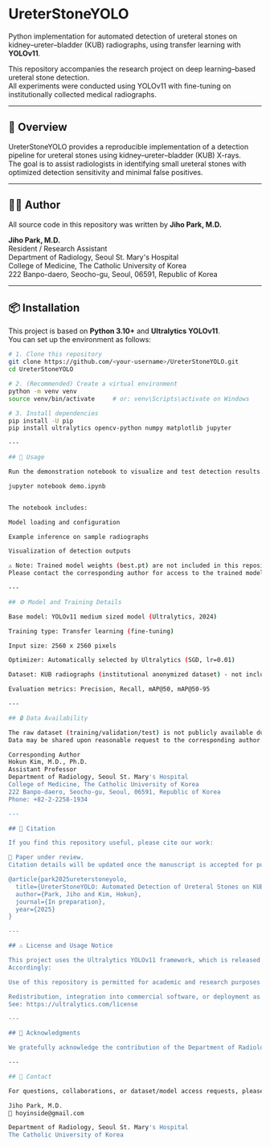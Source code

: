 # UreterStoneYOLO

Python implementation for automated detection of ureteral stones on kidney–ureter–bladder (KUB) radiographs, using transfer learning with **YOLOv11**.

This repository accompanies the research project on deep learning–based ureteral stone detection.  
All experiments were conducted using YOLOv11 with fine-tuning on institutionally collected medical radiographs.

---

## 🧠 Overview

UreterStoneYOLO provides a reproducible implementation of a detection pipeline for ureteral stones using kidney–ureter–bladder (KUB) X-rays.  
The goal is to assist radiologists in identifying small ureteral stones with optimized detection sensitivity and minimal false positives.

---

## 👩‍💻 Author

All source code in this repository was written by **Jiho Park, M.D.**

**Jiho Park, M.D.**  
Resident / Research Assistant  
Department of Radiology, Seoul St. Mary's Hospital  
College of Medicine, The Catholic University of Korea  
222 Banpo-daero, Seocho-gu, Seoul, 06591, Republic of Korea  

---

## 📦 Installation

This project is based on **Python 3.10+** and **Ultralytics YOLOv11**.  
You can set up the environment as follows:

```bash
# 1. Clone this repository
git clone https://github.com/<your-username>/UreterStoneYOLO.git
cd UreterStoneYOLO

# 2. (Recommended) Create a virtual environment
python -m venv venv
source venv/bin/activate     # or: venv\Scripts\activate on Windows

# 3. Install dependencies
pip install -U pip
pip install ultralytics opencv-python numpy matplotlib jupyter

---

## 🚀 Usage

Run the demonstration notebook to visualize and test detection results.

jupyter notebook demo.ipynb


The notebook includes:

Model loading and configuration

Example inference on sample radiographs

Visualization of detection outputs

⚠️ Note: Trained model weights (best.pt) are not included in this repository due to institutional and privacy policies.
Please contact the corresponding author for access to the trained model under research collaboration terms.

---

## ⚙️ Model and Training Details

Base model: YOLOv11 medium sized model (Ultralytics, 2024)

Training type: Transfer learning (fine-tuning)

Input size: 2560 x 2560 pixels

Optimizer: Automatically selected by Ultralytics (SGD, lr=0.01)

Dataset: KUB radiographs (institutional anonymized dataset) - not included

Evaluation metrics: Precision, Recall, mAP@50, mAP@50-95

---

## 🔒 Data Availability

The raw dataset (training/validation/test) is not publicly available due to patient privacy protection and institutional policy.
Data may be shared upon reasonable request to the corresponding author.

Corresponding Author
Hokun Kim, M.D., Ph.D.
Assistant Professor
Department of Radiology, Seoul St. Mary's Hospital
College of Medicine, The Catholic University of Korea
222 Banpo-daero, Seocho-gu, Seoul, 06591, Republic of Korea
Phone: +82-2-2258-1934

---

## 📖 Citation

If you find this repository useful, please cite our work:

📌 Paper under review.
Citation details will be updated once the manuscript is accepted for publication.

@article{park2025ureterstoneyolo,
  title={UreterStoneYOLO: Automated Detection of Ureteral Stones on KUB Radiographs Using YOLOv11},
  author={Park, Jiho and Kim, Hokun},
  journal={In preparation},
  year={2025}
}

---

## ⚠️ License and Usage Notice

This project uses the Ultralytics YOLOv11 framework, which is released under the AGPL-3.0 license.
Accordingly:

Use of this repository is permitted for academic and research purposes only.

Redistribution, integration into commercial software, or deployment as a cloud/web service requires a commercial license from Ultralytics.
See: https://ultralytics.com/license

---

## 🧾 Acknowledgments

We gratefully acknowledge the contribution of the Department of Radiology at Seoul St. Mary's Hospital for support and feedback throughout this study.

---

## 🩻 Contact

For questions, collaborations, or dataset/model access requests, please contact:

Jiho Park, M.D.
📧 hoyinside@gmail.com

Department of Radiology, Seoul St. Mary's Hospital
The Catholic University of Korea
